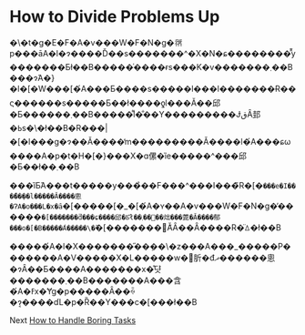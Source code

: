 # How to Divide Problems Up

�\�t�g�E�F�A�v���W�F�N�g�𗘗p���āA�l�ɂ����Ď��s�������^�X�N�ɕ��������̂͊y�������Ƃł��B�����͑����ɍs���K�v�������܂��B���ɂ́A�}�l�[�W���[�́A���Ƃ����s�����l���l�������Ɍ��ς������s�����Ƃ��ł����ƍl���Ă��邱�Ƃ������܂��B�����͌l�̐��Y���������ɈقȂ邽�ߕs�\�ł��B�R���|�[�l���g�ɂ��Ă̓����̒m���������Ă����l�́A���ɕω����A�p�t�H�[�}���X�ɑ傫�ȉe�����^���邱�Ƃ��ł��܂��B

���ȉƂ́A���t�����y���̉��F���^���I���̃R�[�`���e�I���̋��݂��l�����Ă����悤�ɁA�o���L�x�ȃ`�[�����[�_�[�́A�ʏ��A�v���W�F�N�g�̕������`�[�������̎d���ɕ����邱�Ƃ͂ł��܂��񂻂��炪���蓖�Ă����郁���o�[�B�����́A�����\�̃`�[�������󂵂Ă͂Ȃ��Ȃ����R�̈ꕔ�ł��B

�����́A�l�X�������̋��݂��\�z���A���_�����P�������A�V�����X�L�����w�񂾂肵�đދ������悤�ɂȂ��Ƃ����A�������x�̊댯�������܂��B�������A���含�́A�ߓx�Ɏg�p�����Ȃ��ꍇ�ɂ͔����ɗL�p�Ȑ��Y���c�[���ł��B

Next [How to Handle Boring Tasks](05-How-to-Handle-Boring-Tasks.md)